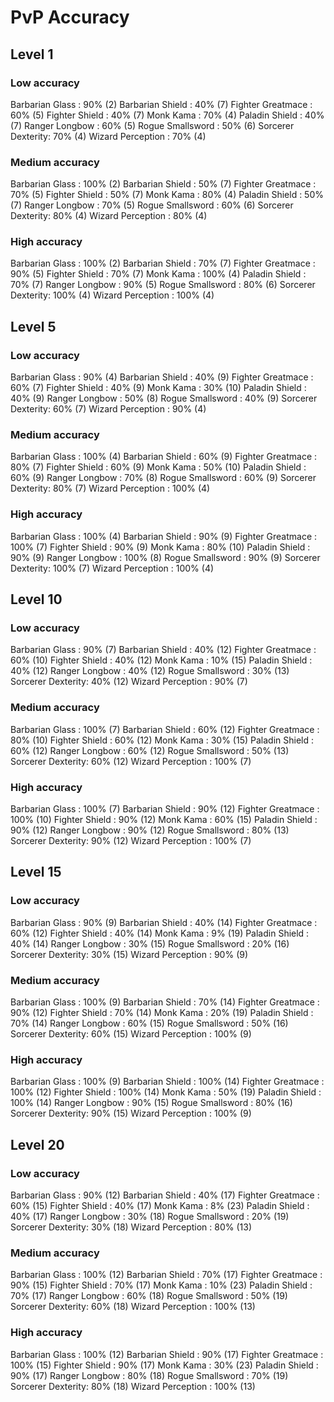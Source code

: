 # PvP Accuracy

## Level 1

### Low accuracy
Barbarian Glass   : 90% (2)
Barbarian Shield  : 40% (7)
Fighter Greatmace : 60% (5)
Fighter Shield    : 40% (7)
Monk Kama         : 70% (4)
Paladin Shield    : 40% (7)
Ranger Longbow    : 60% (5)
Rogue Smallsword  : 50% (6)
Sorcerer Dexterity: 70% (4)
Wizard Perception : 70% (4)

### Medium accuracy
Barbarian Glass   : 100% (2)
Barbarian Shield  : 50% (7)
Fighter Greatmace : 70% (5)
Fighter Shield    : 50% (7)
Monk Kama         : 80% (4)
Paladin Shield    : 50% (7)
Ranger Longbow    : 70% (5)
Rogue Smallsword  : 60% (6)
Sorcerer Dexterity: 80% (4)
Wizard Perception : 80% (4)

### High accuracy
Barbarian Glass   : 100% (2)
Barbarian Shield  : 70% (7)
Fighter Greatmace : 90% (5)
Fighter Shield    : 70% (7)
Monk Kama         : 100% (4)
Paladin Shield    : 70% (7)
Ranger Longbow    : 90% (5)
Rogue Smallsword  : 80% (6)
Sorcerer Dexterity: 100% (4)
Wizard Perception : 100% (4)

## Level 5

### Low accuracy
Barbarian Glass   : 90% (4)
Barbarian Shield  : 40% (9)
Fighter Greatmace : 60% (7)
Fighter Shield    : 40% (9)
Monk Kama         : 30% (10)
Paladin Shield    : 40% (9)
Ranger Longbow    : 50% (8)
Rogue Smallsword  : 40% (9)
Sorcerer Dexterity: 60% (7)
Wizard Perception : 90% (4)

### Medium accuracy
Barbarian Glass   : 100% (4)
Barbarian Shield  : 60% (9)
Fighter Greatmace : 80% (7)
Fighter Shield    : 60% (9)
Monk Kama         : 50% (10)
Paladin Shield    : 60% (9)
Ranger Longbow    : 70% (8)
Rogue Smallsword  : 60% (9)
Sorcerer Dexterity: 80% (7)
Wizard Perception : 100% (4)

### High accuracy
Barbarian Glass   : 100% (4)
Barbarian Shield  : 90% (9)
Fighter Greatmace : 100% (7)
Fighter Shield    : 90% (9)
Monk Kama         : 80% (10)
Paladin Shield    : 90% (9)
Ranger Longbow    : 100% (8)
Rogue Smallsword  : 90% (9)
Sorcerer Dexterity: 100% (7)
Wizard Perception : 100% (4)

## Level 10

### Low accuracy
Barbarian Glass   : 90% (7)
Barbarian Shield  : 40% (12)
Fighter Greatmace : 60% (10)
Fighter Shield    : 40% (12)
Monk Kama         : 10% (15)
Paladin Shield    : 40% (12)
Ranger Longbow    : 40% (12)
Rogue Smallsword  : 30% (13)
Sorcerer Dexterity: 40% (12)
Wizard Perception : 90% (7)

### Medium accuracy
Barbarian Glass   : 100% (7)
Barbarian Shield  : 60% (12)
Fighter Greatmace : 80% (10)
Fighter Shield    : 60% (12)
Monk Kama         : 30% (15)
Paladin Shield    : 60% (12)
Ranger Longbow    : 60% (12)
Rogue Smallsword  : 50% (13)
Sorcerer Dexterity: 60% (12)
Wizard Perception : 100% (7)

### High accuracy
Barbarian Glass   : 100% (7)
Barbarian Shield  : 90% (12)
Fighter Greatmace : 100% (10)
Fighter Shield    : 90% (12)
Monk Kama         : 60% (15)
Paladin Shield    : 90% (12)
Ranger Longbow    : 90% (12)
Rogue Smallsword  : 80% (13)
Sorcerer Dexterity: 90% (12)
Wizard Perception : 100% (7)

## Level 15

### Low accuracy
Barbarian Glass   : 90% (9)
Barbarian Shield  : 40% (14)
Fighter Greatmace : 60% (12)
Fighter Shield    : 40% (14)
Monk Kama         : 9% (19)
Paladin Shield    : 40% (14)
Ranger Longbow    : 30% (15)
Rogue Smallsword  : 20% (16)
Sorcerer Dexterity: 30% (15)
Wizard Perception : 90% (9)

### Medium accuracy
Barbarian Glass   : 100% (9)
Barbarian Shield  : 70% (14)
Fighter Greatmace : 90% (12)
Fighter Shield    : 70% (14)
Monk Kama         : 20% (19)
Paladin Shield    : 70% (14)
Ranger Longbow    : 60% (15)
Rogue Smallsword  : 50% (16)
Sorcerer Dexterity: 60% (15)
Wizard Perception : 100% (9)

### High accuracy
Barbarian Glass   : 100% (9)
Barbarian Shield  : 100% (14)
Fighter Greatmace : 100% (12)
Fighter Shield    : 100% (14)
Monk Kama         : 50% (19)
Paladin Shield    : 100% (14)
Ranger Longbow    : 90% (15)
Rogue Smallsword  : 80% (16)
Sorcerer Dexterity: 90% (15)
Wizard Perception : 100% (9)

## Level 20

### Low accuracy
Barbarian Glass   : 90% (12)
Barbarian Shield  : 40% (17)
Fighter Greatmace : 60% (15)
Fighter Shield    : 40% (17)
Monk Kama         : 8% (23)
Paladin Shield    : 40% (17)
Ranger Longbow    : 30% (18)
Rogue Smallsword  : 20% (19)
Sorcerer Dexterity: 30% (18)
Wizard Perception : 80% (13)

### Medium accuracy
Barbarian Glass   : 100% (12)
Barbarian Shield  : 70% (17)
Fighter Greatmace : 90% (15)
Fighter Shield    : 70% (17)
Monk Kama         : 10% (23)
Paladin Shield    : 70% (17)
Ranger Longbow    : 60% (18)
Rogue Smallsword  : 50% (19)
Sorcerer Dexterity: 60% (18)
Wizard Perception : 100% (13)

### High accuracy
Barbarian Glass   : 100% (12)
Barbarian Shield  : 90% (17)
Fighter Greatmace : 100% (15)
Fighter Shield    : 90% (17)
Monk Kama         : 30% (23)
Paladin Shield    : 90% (17)
Ranger Longbow    : 80% (18)
Rogue Smallsword  : 70% (19)
Sorcerer Dexterity: 80% (18)
Wizard Perception : 100% (13)

